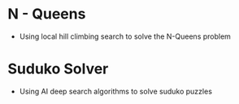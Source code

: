 
# N - Queens

- Using local hill climbing search to solve the N-Queens problem

# Suduko Solver

- Using AI deep search algorithms to solve suduko puzzles